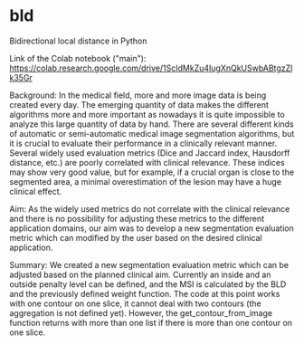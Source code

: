 # bld
Bidirectional local distance in Python

Link of the Colab notebook ("main"):
https://colab.research.google.com/drive/1ScIdMkZu4IugXnQkUSwbABtgzZlk35Gr

Background: 
In the medical field, more and more image data is being created every day. The emerging quantity of data makes the different algorithms more and more important as nowadays it is quite impossible to analyze this large quantity of data by hand. There are several different kinds of automatic or semi-automatic medical image segmentation algorithms, but it is crucial to evaluate their performance in a clinically relevant manner. Several widely used evaluation metrics (Dice and Jaccard index, Hausdorff distance, etc.) are poorly correlated with clinical relevance. These indices may show very good value, but for example, if a crucial organ is close to the segmented area, a minimal overestimation of the lesion may have a huge clinical effect. 

Aim: 
As the widely used metrics do not correlate with the clinical relevance and there is no possibility for adjusting these metrics to the different application domains, our aim was to develop a new segmentation evaluation metric which can modified by the user based on the desired clinical application.

Summary: 
We created a new segmentation evaluation metric which can be adjusted based on the planned clinical aim.
Currently an inside and an outside penalty level can be defined, and the MSI is calculated by the BLD and the previously defined weight function. 
The code at this point works with one contour on one slice, it cannot deal with two contours (the aggregation is not defined yet). However, the get_contour_from_image function returns with more than one list if there is more than one contour on one slice.
